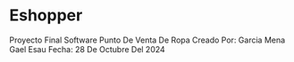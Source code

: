 # Eshopper
Proyecto Final
Software Punto De Venta De Ropa
Creado Por: Garcia Mena Gael Esau
Fecha: 28 De Octubre Del 2024
